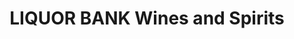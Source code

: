 ---
title: "LIQUOR BANK Wines and Spirits"
url: /narok/liquor-bank-wines-and-spirits/
shop: Spirituosen
---